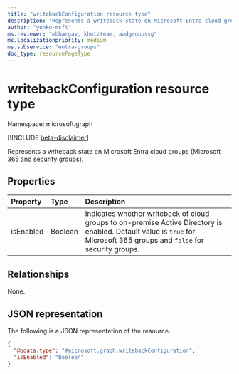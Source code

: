 ```yaml
---
title: "writebackConfiguration resource type"
description: "Represents a writeback state on Microsoft Entra cloud groups (Microsoft 365 and security groups)."
author: "yuhko-msft"
ms.reviewer: "mbhargav, khotzteam, aadgroupssg"
ms.localizationpriority: medium
ms.subservice: "entra-groups"
doc_type: resourcePageType
---
```


# writebackConfiguration resource type

Namespace: microsoft.graph

[!INCLUDE [beta-disclaimer](../../includes/beta-disclaimer.md)]

Represents a writeback state on Microsoft Entra cloud groups (Microsoft 365 and security groups).

## Properties
|Property|Type|Description|
|:---|:---|:---|
|isEnabled|Boolean|Indicates whether writeback of cloud groups to on-premise Active Directory is enabled. Default value is `true` for Microsoft 365 groups and `false` for security groups.|

## Relationships
None.

## JSON representation
The following is a JSON representation of the resource.
<!-- {
  "blockType": "resource",
  "@odata.type": "microsoft.graph.writebackConfiguration"
}
-->
``` json
{
  "@odata.type": "#microsoft.graph.writebackConfiguration",
  "isEnabled": "Boolean"
}
```

